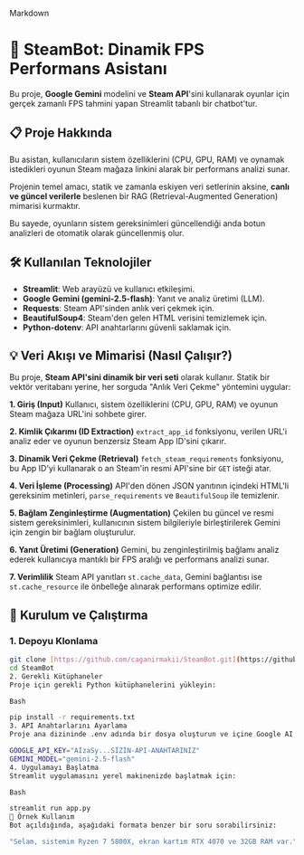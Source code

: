 Markdown

# 🤖 SteamBot: Dinamik FPS Performans Asistanı

Bu proje, **Google Gemini** modelini ve **Steam API**'sini kullanarak oyunlar için
gerçek zamanlı FPS tahmini yapan Streamlit tabanlı bir chatbot'tur.

## 📋 Proje Hakkında

Bu asistan, kullanıcıların sistem özelliklerini (CPU, GPU, RAM) ve oynamak
istedikleri oyunun Steam mağaza linkini alarak bir performans analizi sunar.

Projenin temel amacı, statik ve zamanla eskiyen veri setlerinin aksine,
**canlı ve güncel verilerle** beslenen bir RAG (Retrieval-Augmented Generation)
mimarisi kurmaktır.

Bu sayede, oyunların sistem gereksinimleri güncellendiği anda botun analizleri de
otomatik olarak güncellenmiş olur.

## 🛠️ Kullanılan Teknolojiler

* **Streamlit**: Web arayüzü ve kullanıcı etkileşimi.
* **Google Gemini (gemini-2.5-flash)**: Yanıt ve analiz üretimi (LLM).
* **Requests**: Steam API'sinden anlık veri çekmek için.
* **BeautifulSoup4**: Steam'den gelen HTML verisini temizlemek için.
* **Python-dotenv**: API anahtarlarını güvenli saklamak için.

## 💡 Veri Akışı ve Mimarisi (Nasıl Çalışır?)

Bu proje, **Steam API'sini dinamik bir veri seti** olarak kullanır. Statik bir
vektör veritabanı yerine, her sorguda "Anlık Veri Çekme" yöntemini uygular:

**1. Giriş (Input)**
Kullanıcı, sistem özelliklerini (CPU, GPU, RAM) ve oyunun Steam mağaza
URL'ini sohbete girer.

**2. Kimlik Çıkarımı (ID Extraction)**
`extract_app_id` fonksiyonu, verilen URL'i analiz eder ve oyunun benzersiz
Steam App ID'sini çıkarır.

**3. Dinamik Veri Çekme (Retrieval)**
`fetch_steam_requirements` fonksiyonu, bu App ID'yi kullanarak o an Steam'in
resmi API'sine bir `GET` isteği atar.

**4. Veri İşleme (Processing)**
API'den dönen JSON yanıtının içindeki HTML'li gereksinim metinleri,
`parse_requirements` ve `BeautifulSoup` ile temizlenir.

**5. Bağlam Zenginleştirme (Augmentation)**
Çekilen bu güncel ve resmi sistem gereksinimleri, kullanıcının sistem
bilgileriyle birleştirilerek Gemini için zengin bir bağlam oluşturulur.

**6. Yanıt Üretimi (Generation)**
Gemini, bu zenginleştirilmiş bağlamı analiz ederek kullanıcıya mantıklı bir FPS
aralığı ve performans analizi sunar.

**7. Verimlilik**
Steam API yanıtları `st.cache_data`, Gemini bağlantısı ise
`st.cache_resource` ile önbelleğe alınarak performans optimize edilir.

## 🚀 Kurulum ve Çalıştırma

### 1. Depoyu Klonlama

```bash
git clone [https://github.com/caganirmakii/SteamBot.git](https://github.com/caganirmakii/SteamBot.git)
cd SteamBot
2. Gerekli Kütüphaneler
Proje için gerekli Python kütüphanelerini yükleyin:

Bash

pip install -r requirements.txt
3. API Anahtarlarını Ayarlama
Proje ana dizininde .env adında bir dosya oluşturun ve içine Google AI Studio üzerinden aldığınız API anahtarınızı ekleyin.

GOOGLE_API_KEY="AIzaSy...SİZİN-API-ANAHTARINIZ"
GEMINI_MODEL="gemini-2.5-flash"
4. Uygulamayı Başlatma
Streamlit uygulamasını yerel makinenizde başlatmak için:

Bash

streamlit run app.py
🎯 Örnek Kullanım
Bot açıldığında, aşağıdaki formata benzer bir soru sorabilirsiniz:

"Selam, sistemim Ryzen 7 5800X, ekran kartım RTX 4070 ve 32GB RAM var." "Sence bu oyunu 1080p'de kaç FPS alırım?" "httpsA://https://www.google.com/search?q=store.steampowered.com/app/1086940/Baldurs_Gate_3/"
